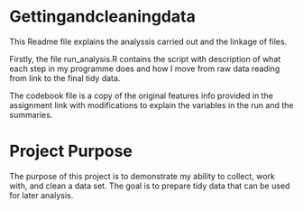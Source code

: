 # Gettingandcleaningdata

This Readme file explains the analyssis carried out and the linkage of files.

Firstly, the file run_analysis.R contains the script with description of what each step in my programme does and how I move from raw data reading from link to the final tidy data.

The codebook file is a copy of the original features info provided in the assignment link with modifications to explain the variables in the run and the summaries. 

# Project Purpose
The purpose of this project is to demonstrate my ability to collect, work with, and clean a data set. The goal is to prepare tidy data that can be used for later analysis. 
